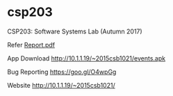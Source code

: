 # csp203
CSP203: Software Systems Lab (Autumn 2017)

Refer <a href="6. Project Report (25 April 2017)/Report.pdf">Report.pdf</a>

App Download
http://10.1.1.19/~2015csb1021/events.apk

Bug Reporting
https://goo.gl/O4wpGg

Website
http://10.1.1.19/~2015csb1021/


